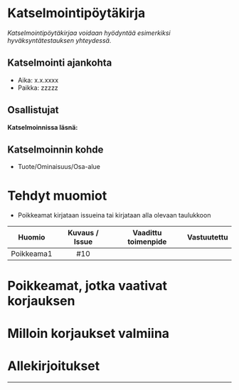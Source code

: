 # Katselmointipöytäkirja

*Katselmointipöytäkirjaa voidaan hyödyntää esimerkiksi hyväksyntätestauksen yhteydessä.*

## Katselmointi ajankohta

* Aika: x.x.xxxx
* Paikka: zzzzz


## Osallistujat

**Katselmoinnissa läsnä:**


## Katselmoinnin kohde

* Tuote/Ominaisuus/Osa-alue


# Tehdyt muomiot

* Poikkeamat kirjataan issueina tai kirjataan alla olevaan taulukkoon


| Huomio | Kuvaus / Issue | Vaadittu toimenpide | Vastuutettu |
|:-:|:-:|:-:|:-:|
| Poikkeama1 | #10 | | | |


# Poikkeamat, jotka vaativat korjauksen



# Milloin korjaukset valmiina


# Allekirjoitukset

______________________ _______________________ __________________________
